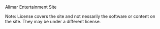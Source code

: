 Alimar Entertainment Site

Note: License covers the site and not nessarily the software or content on the site.  They may be under a different license.
